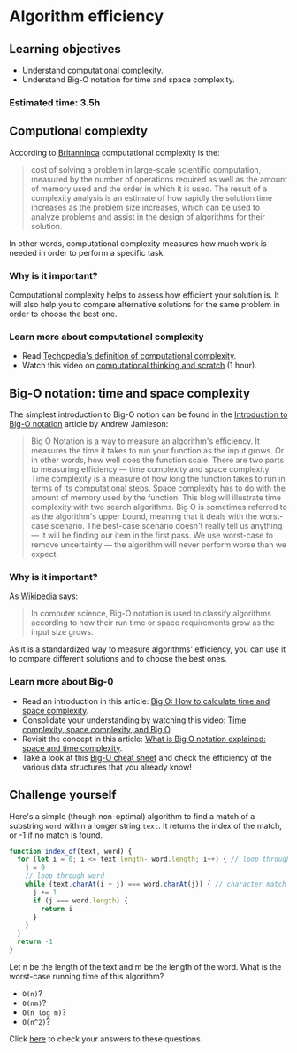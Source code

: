 # Algorithm efficiency

## Learning objectives

- Understand computational complexity.
- Understand Big-O notation for time and space complexity.

### Estimated time: 3.5h

## Computional complexity

According to [Britanninca](https://www.britannica.com/topic/computational-complexity) computational complexity is the:

>cost of solving a problem in large-scale scientific computation, measured by the number of operations required as well as the amount of memory used and the order in which it is used. 
>The result of a complexity analysis is an estimate of how rapidly the solution time increases as the problem size increases, which can be used to analyze problems and assist in the design of algorithms for their solution.

In other words, computational complexity measures how much work is needed in order to perform a specific task.

### Why is it important?

Computational complexity helps to assess how efficient your solution is. It will also help you to compare alternative solutions for the same problem in order to choose the best one.

### Learn more about computational complexity

- Read [Techopedia's definition of computational complexity](https://www.techopedia.com/definition/18466/computational-complexity).
- Watch this video on [computational thinking and scratch](https://www.youtube.com/watch?v=jjqgP9dpD1k) (1 hour).

##  Big-O notation: time and space complexity

The simplest introduction to Big-O notion can be found in the [Introduction to Big-O notation](https://towardsdatascience.com/introduction-to-big-o-notation-820d2e25d3fd) article by Andrew Jamieson:

>Big O Notation is a way to measure an algorithm's efficiency. It measures the time it takes to run your function as the input grows. 
>Or in other words, how well does the function scale.
>There are two parts to measuring efficiency — time complexity and space complexity.
>Time complexity is a measure of how long the function takes to run in terms of its computational steps. Space complexity has to do with the amount of memory used by the function. This blog will illustrate time complexity with two search algorithms.
>Big O is sometimes referred to as the algorithm's upper bound, meaning that it deals with the worst-case scenario. 
>The best-case scenario doesn't really tell us anything — it will be finding our item in the first pass. We use worst-case to remove uncertainty — the algorithm will never perform worse than we expect.

### Why is it important?

As [Wikipedia](https://en.wikipedia.org/wiki/Big_O_notation) says:

>In computer science, Big-O notation is used to classify algorithms according to how their run time or space requirements grow as the input size grows.

As it is a standardized way to measure algorithms' efficiency, you can use it to compare different solutions and to choose the best ones.

### Learn more about Big-0

- Read an introduction in this article: [Big O: How to calculate time and space complexity](https://www.inoutcode.com/concepts/big-o/).
- Consolidate your understanding by watching this video: [Time complexity, space complexity, and Big O](https://www.youtube.com/watch?v=8mBxpDWEKNw).
- Revisit the concept in this article: [What is Big O notation explained: space and time complexity](https://www.freecodecamp.org/news/big-o-notation-why-it-matters-and-why-it-doesnt-1674cfa8a23c/).
- Take a look at this [Big-O cheat sheet](https://www.bigocheatsheet.com/) and check the efficiency of the various data structures that you already know!

## Challenge yourself 

Here's a simple (though non-optimal) algorithm to find a match of a substring `word` within a longer string `text`. It returns the index of the match, or -1 if no match is found.

``` javascript
function index_of(text, word) {
  for (let i = 0; i <= text.length- word.length; i++) { // loop through text
    j = 0
    // loop through word
    while (text.charAt(i + j) === word.charAt(j)) { // character match
      j += 1
      if (j === word.length) {
        return i
      }
    }
  }
  return -1
}
```

Let n be the length of the text and m be the length of the word. What is the worst-case running time of this algorithm?

- `O(n)`?
- `O(nm)`?
- `O(n log m)`?
- `O(n^2)`?

Click [here](./algorithms_efficiency_answer.md) to check your answers to these questions.